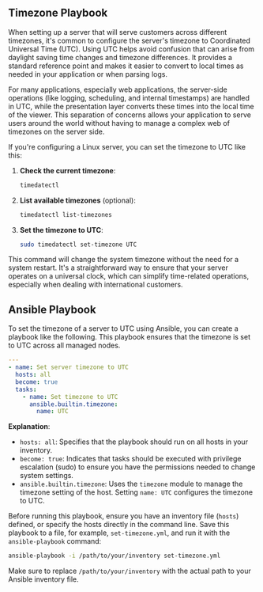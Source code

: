 ## Timezone Playbook

When setting up a server that will serve customers across different timezones, it's common to configure the server's timezone to Coordinated Universal Time (UTC). Using UTC helps avoid confusion that can arise from daylight saving time changes and timezone differences. It provides a standard reference point and makes it easier to convert to local times as needed in your application or when parsing logs.

For many applications, especially web applications, the server-side operations (like logging, scheduling, and internal timestamps) are handled in UTC, while the presentation layer converts these times into the local time of the viewer. This separation of concerns allows your application to serve users around the world without having to manage a complex web of timezones on the server side.

If you're configuring a Linux server, you can set the timezone to UTC like this:

1. **Check the current timezone**:

   ```bash
   timedatectl
   ```

2. **List available timezones** (optional):

   ```bash
   timedatectl list-timezones
   ```

3. **Set the timezone to UTC**:
   ```bash
   sudo timedatectl set-timezone UTC
   ```

This command will change the system timezone without the need for a system restart. It's a straightforward way to ensure that your server operates on a universal clock, which can simplify time-related operations, especially when dealing with international customers.

## Ansible Playbook

To set the timezone of a server to UTC using Ansible, you can create a playbook like the following. This playbook ensures that the timezone is set to UTC across all managed nodes.

```yaml
---
- name: Set server timezone to UTC
  hosts: all
  become: true
  tasks:
    - name: Set timezone to UTC
      ansible.builtin.timezone:
        name: UTC
```

**Explanation**:

- `hosts: all`: Specifies that the playbook should run on all hosts in your inventory.
- `become: true`: Indicates that tasks should be executed with privilege escalation (sudo) to ensure you have the permissions needed to change system settings.
- `ansible.builtin.timezone`: Uses the `timezone` module to manage the timezone setting of the host. Setting `name: UTC` configures the timezone to UTC.

Before running this playbook, ensure you have an inventory file (`hosts`) defined, or specify the hosts directly in the command line. Save this playbook to a file, for example, `set-timezone.yml`, and run it with the `ansible-playbook` command:

```bash
ansible-playbook -i /path/to/your/inventory set-timezone.yml
```

Make sure to replace `/path/to/your/inventory` with the actual path to your Ansible inventory file.
